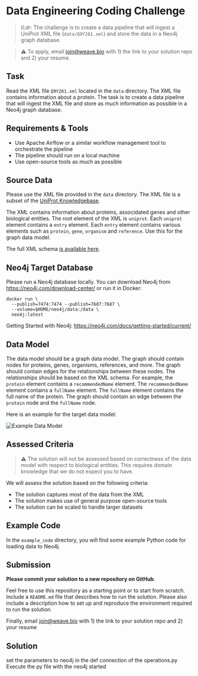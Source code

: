 # Data Engineering Coding Challenge

> *tl;dr*: The challenge is to create a data pipeline that will ingest a UniProt XML file (`data/Q9Y261.xml`) and store the data in a Neo4j graph database.

> :warning: To apply, email join@weave.bio with 1) the link to your solution repo and 2) your resume.

## Task
Read the XML file `Q9Y261.xml` located in the `data` directory. The XML file contains information about a protein. The task is to create a data pipeline that will ingest the XML file and store as much information as possible in a Neo4j graph database.

## Requirements & Tools
- Use Apache Airflow or a similar workflow management tool to orchestrate the pipeline
- The pipeline should run on a local machine
- Use open-source tools as much as possible

## Source Data
Please use the XML file provided in the `data` directory. The XML file is a subset of the [UniProt Knowledgebase](https://www.uniprot.org/help/uniprotkb).

The XML contains information about proteins, associdated genes and other biological entities. The root element of the XML is `uniprot`. Each `uniprot` element contains a `entry` element. Each `entry` element contains various elements such as `protein`, `gene`, `organism` and `reference`. Use this for the graph data model.

The full XML schema [is available here](https://ftp.uniprot.org/pub/databases/uniprot/current_release/knowledgebase/complete/uniprot.xsd).

## Neo4j Target Database
Please run a Neo4j database locally. You can download Neo4j from https://neo4j.com/download-center/ or run it in Docker:

```
docker run \
  --publish=7474:7474 --publish=7687:7687 \
  --volume=$HOME/neo4j/data:/data \
  neo4j:latest
```

Getting Started with Neo4j: https://neo4j.com/docs/getting-started/current/


## Data Model
The data model should be a graph data model. The graph should contain nodes for proteins, genes, organisms, references, and more. The graph should contain edges for the relationships between these nodes. The relationships should be based on the XML schema. For example, the `protein` element contains a `recommendedName` element. The `recommendedName` element contains a `fullName` element. The `fullName` element contains the full name of the protein. The graph should contain an edge between the `protein` node and the `fullName` node.

Here is an example for the target data model:

![Example Data Model](./img/example_data_model.png)


## Assessed Criteria

> :warning: The solution will not be assessed based on correctness of the data model with respect to biological entities. This requires domain knowledge that we do not expect you to have. 

We will assess the solution based on the following criteria:

- The solution captures most of the data from the XML
- The solution makes use of general purpose open-source tools
- The solution can be scaled to handle larger datasets

## Example Code
In the `example_code` directory, you will find some example Python code for loading data to Neo4j.

## Submission
**Please commit your solution to a new repository on GitHub**.

Feel free to use this repository as a starting point or to start from scratch. Include a `README.md` file that describes how to run the solution. 
Please also include a description how to set up and reproduce the environment required to run the solution.

Finally, email join@weave.bio with 1) the link to your solution repo and 2) your resume

## Solution
set the parameters to neo4j in the def connection of the operations.py
Execute the py file with the neo4j started
